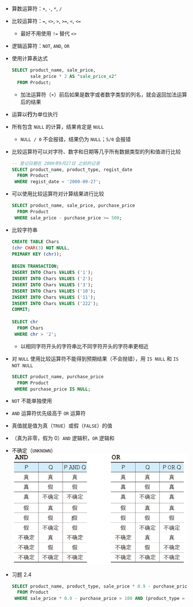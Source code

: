 - 算数运算符：`+`, `-`, `*`, `/`
- 比较运算符：`=`, `<>`, `>`, `>=`, `<`, `<=`
    - 最好不用使用 `!=` 替代 `<>`
- 逻辑运算符：`NOT`, `AND`, `OR`
- 使用计算表达式

    ```sql
    SELECT product_name, sale_price,
           sale_price * 2 AS "sale_price_x2"
      FROM Product;
    ```

    - 加法运算符（`+`）前后如果是数字或者数字类型的列名，就会返回加法运算后的结果
- 运算以**行**为单位执行
- 所有包含 `NULL` 的计算，结果肯定是 `NULL`
    - `NULL / 0` 不会报错，结果仍为 `NULL`；`5/0` 会报错
- 比较运算符可以对字符、数字和日期等几乎所有数据类型的列和值进行比较

    ```sql
    -- 登记日期在 2009年9月27日 之前的记录
    SELECT product_name, product_type, regist_date
      FROM Product
     WHERE regist_date < '2009-09-27';
    ```

- 可以使用比较运算符对计算结果进行比较

    ```sql
    SELECT product_name, sale_price, purchase_price
      FROM Product
     WHERE sale_price - purchase_price >= 500;
    ```

- 比较字符串

    ```sql
    CREATE TABLE Chars
    (chr CHAR(3) NOT NULL,
    PRIMARY KEY (chr));

    BEGIN TRANSACTION;
    INSERT INTO Chars VALUES ('1');
    INSERT INTO Chars VALUES ('2');
    INSERT INTO Chars VALUES ('3');
    INSERT INTO Chars VALUES ('10');
    INSERT INTO Chars VALUES ('11');
    INSERT INTO Chars VALUES ('222');
    COMMIT;

    SELECT chr
      FROM Chars
     WHERE chr > '2';
    ```

    - 以相同字符开头的字符串比不同字符开头的字符串更相近
- 对 `NULL` 使用比较运算符不能得到预期结果（不会抛错），用 `IS NULL` 和 `IS NOT NULL`

    ```sql
    SELECT product_name, purchase_price
      FROM Product
     WHERE purchase_price IS NULL;
    ```

- `NOT` 不能单独使用
- `AND` 运算符优先级高于 `OR` 运算符
- 真值就是值为真（`TRUE`）或假（`FALSE`）的值
- （真为非零，假为 0）`AND` 逻辑积，`OR` 逻辑和
- 不确定（`UNKNOWN`）
![](src/三值逻辑.jpg)
- 习题 2.4

    ```sql
    SELECT product_name, product_type, sale_price * 0.9 - purchase_price AS profit
      FROM Product 
     WHERE sale_price * 0.9 - purchase_price > 100 AND (product_type = '办公用品' OR product_type = '厨房用具');
    ```